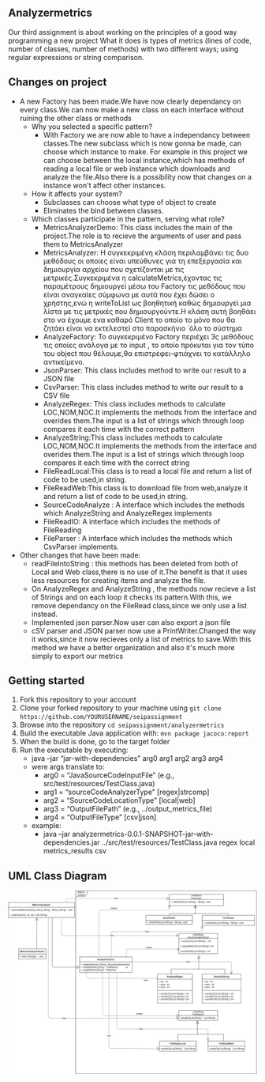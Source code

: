 ## Analyzermetrics

Our third assignment is about working on the principles of a good way programming a new project
What it does is  types of metrics (lines of code, number of classes, number of methods) with 
two different ways; using regular expressions or string comparison.

## Changes on project
* A new Factory has been made.We have now clearly dependancy on every class.We can now make a new class on each interface without ruining the other class or methods
	* Why you selected a specific pattern?
		* With Factory we are now able to have a independancy between classes.The new subclass which is now gonna be made, can choose which instance to make. For example in this project we can choose between the local instance,which has methods of reading a local file or web instance which downloads and analyze the file.Also there is a possibility now that changes on a instance won't affect other instances.
	* How it affects your system? 
		* Subclasses can choose what type of object to create
		* Eliminates the bind between classes.
	* Which classes participate in the pattern, serving what role? 
		* MetricsAnalyzerDemo: This class includes the main of the project.The role is to recieve the arguments of user and pass them to MetricsAnalyzer 
		* MetricsAnalyzer: Η συγκεκριμένη κλάση περιλαμβάνει τις δυο μεθόδους οι οποίες είναι υπεύθυνες για τη επεξεργασία και δημιουργία αρχείου που σχετίζονται με τις μετρικές.Συγκεκριμένα η calculateMetrics,έχοντας τις παραμέτρους δημιουργεί μέσω του Factory τις μεθόδους που είναι αναγκαίες σύμφωνα με αυτά που έχει δώσει ο χρήστης,ενώ η writeToList ως βοηθητική καθώς δημιουργεί μια λίστα με τις μετρικές που δημιουργούντε.Η κλάση αυτή βοηθάει στο να έχουμε ενα καθαρό Client το οποίο το μόνο που θα ζητάει είναι να εκτελεστεί στο παρασκήνιο ΄όλο το σύστημα
		* AnalyzeFactory: To συγκεκριμένο Factory περιέχει 3ς μεθόδους τις οποίες ανάλογα με το input , το οποίο πρόκυται για τον τύπο του object που θέλουμε,θα επιστρέφει-φτιάχνει το κατάλληλο αντικείμενο.
		* JsonParser: This class includes method to write our result to a JSON file
		* CsvParser: This class includes method to write our result to a CSV file
		* AnalyzeRegex: This class includes methods to calculate LOC,NOM,NOC.It implements the methods from the interface and overides them.The input is a list of strings which through loop compares it each time with the correct pattern
		* AnalyzeString:This class includes methods to calculate LOC,NOM,NOC.It implements the methods from the interface and overides them.The input is a list of strings which through loop compares it each time with the correct string
		* FileReadLocal:This class is to read a local file and return a list of code to be used,in string.
		* FileReadWeb:This class  is to download file from web,analyze it and return a list of code to be used,in string.
		* SourceCodeAnalyze : A interface which includes the methods which AnalyzeString and AnalyzeRegex implements
		* FileReadIO: A interface which includes the methods of FileReading 
		* FileParser : A interface which includes the methods which CsvParser implements.
* Other changes that have been made:
	* readFileIntoString : this methods has been deleted from both of Local and Web class,there is no use of it.The benefit is that it uses less resources for creating items and analyze the file.
	* On AnalyzeRegex and AnalyzeString , the methods now recieve a list of Strings and on each loop it checks its pattern.With this, we remove dependancy on the FileRead class,since we only use a list instead.
	* Implemented json parser.Now user can also export a json file
	* cSV parser and JSON parser now use a PrintWriter.Changed the way it works,since it now recieves only a list of metrics to save.With this method we have a better organization and also it's much more simply to export our metrics


## Getting started
1. Fork this repository to your account
2. Clone your forked repository to your machine using `git clone https://github.com/YOURUSERNAME/seipassignment` 
3. Browse into the repository `cd seipassignment/analyzermetrics`  
4. Build the executable Java application with: `mvn package jacoco:report`
5. When the build is done, go to the target folder 
6. Run the executable by executing:
	 * java –jar “jar-with-dependencies” arg0 arg1 arg2 arg3 arg4
   * were args translate to: 	
	 *  arg0 = “JavaSourceCodeInputFile” (e.g., src/test/resources/TestClass.java)
	 *  arg1 = “sourceCodeAnalyzerType” [regex|strcomp]
	 *  arg2 = “SourceCodeLocationType” [local|web]
	 *  arg3 = “OutputFilePath” (e.g., ../output_metrics_file)
	 *  arg4 = “OutputFileType” [csv|json]
   *  example: 
	  * java –jar analyzermetrics-0.0.1-SNAPSHOT-jar-with-dependencies.jar ../src/test/resources/TestClass.java regex local metrics_results csv
  
  ## UML Class Diagram
  ![diagram](classdiagram.png)
